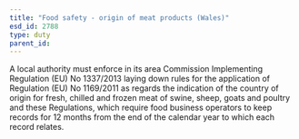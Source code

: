 ```yaml
---
title: "Food safety - origin of meat products (Wales)"
esd_id: 2788
type: duty
parent_id:  
---
```


A local authority must enforce in its area Commission Implementing Regulation (EU) No 1337/2013 laying down rules for the application of Regulation (EU) No 1169/2011 as regards the indication of the country of origin for fresh, chilled and frozen meat of swine, sheep, goats and poultry and these Regulations, which require food business operators to keep records for 12 months from the end of the calendar year to which each record relates.


